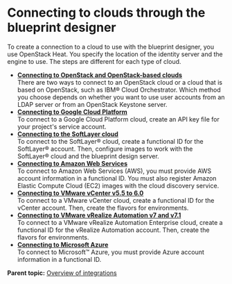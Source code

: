 # Connecting to clouds through the blueprint designer

To create a connection to a cloud to use with the blueprint designer, you use OpenStack Heat. You specify the location of the identity server and the engine to use. The steps are different for each type of cloud.

-   **[Connecting to OpenStack and OpenStack-based clouds](../../com.ibm.edt.doc/topics/cloud_connect_openstack.md)**  
There are two ways to connect to an OpenStack cloud or a cloud that is based on OpenStack, such as IBM® Cloud Orchestrator. Which method you choose depends on whether you want to use user accounts from an LDAP server or from an OpenStack Keystone server.
-   **[Connecting to Google Cloud Platform](../../com.ibm.edt.doc/topics/cloud_connect_google_cloud.md)**  
To connect to a Google Cloud Platform cloud, create an API key file for your project's service account.
-   **[Connecting to the SoftLayer cloud](../../com.ibm.edt.doc/topics/cloud_connect_softlayer.md)**  
To connect to the SoftLayer® cloud, create a functional ID for the SoftLayer® account. Then, configure images to work with the SoftLayer® cloud and the blueprint design server.
-   **[Connecting to Amazon Web Services](../../com.ibm.edt.doc/topics/cloud_connect_amazon.md)**  
To connect to Amazon Web Services \(AWS\), you must provide AWS account information in a functional ID. You must also register Amazon Elastic Compute Cloud \(EC2\) images with the cloud discovery service.
-   **[Connecting to VMware vCenter v5.5 to 6.0](../../com.ibm.edt.doc/topics/cloud_connect_vmware.md)**  
To connect to a VMware vCenter cloud, create a functional ID for the vCenter account. Then, create the flavors for environments.
-   **[Connecting to VMware vRealize Automation v7 and v7.1](../../com.ibm.edt.doc/topics/cloud_connect_vra.md)**  
To connect to a VMware vRealize Automation Enterprise cloud, create a functional ID for the vRealize Automation account. Then, create the flavors for environments.
-   **[Connecting to Microsoft Azure](../../com.ibm.edt.doc/topics/cloud_connect_azure.md)**  
To connect to Microsoft™ Azure, you must provide Azure account information in a functional ID.

**Parent topic:** [Overview of integrations](../../com.ibm.udeploy.doc/topics/integrat_ov.md)

